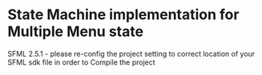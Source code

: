 # State Machine implementation for Multiple Menu state
 SFML 2.5.1 - please re-config the project setting to correct location of your SFML sdk file in order to Compile the project
